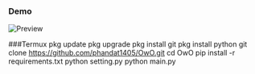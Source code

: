 ### Demo
![Preview](https://media.discordapp.net/attachments/1155833237025869876/1180791532165546065/image.png?ex=657eb4cf&is=656c3fcf&hm=b13f263c6947161d214bdf69658604321ade752415641c462346c66e0c0f1013&=&format=webp&quality=lossless)

###Termux
pkg update
pkg upgrade
pkg install git
pkg install python
git clone https://github.com/phandat1405/OwO.git
cd OwO
pip install -r requirements.txt
python setting.py
python main.py
